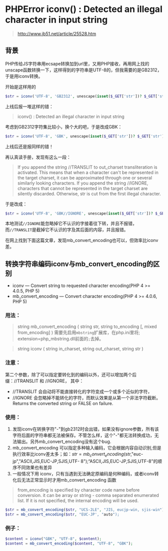 # PHPError iconv() : Detected an illegal character in input string

> http://www.jb51.net/article/25528.htm

## 背景
PHP传给JS字符串用ecsape转换加到url里，又用PHP接收，再用网上找的unscape函数转换一下，这样得到的字符串是UTF-8的，但我需要的是GB2312，于是用iconv转换。

开始是这样用的
```php
$str = iconv('UTF-8', 'GB2312', unescape(isset($_GET['str'])? $_GET['str']:''));
```
上线后报一堆这样的错：
> iconv() : Detected an illegal character in input string

考虑到GB2312字符集比较小，换个大的吧，于是改成GBK：
```php
$str = iconv('UTF-8', 'GBK', unescape(isset($_GET['str'])? $_GET['str']:''));
```
上线后还是报同样的错！

再认真读手册，发现有这么一段：
> If you append the string //TRANSLIT to out_charset transliteration is activated. This means that when a character can't be represented in the target charset, it can be approximated through one or several similarly looking characters. If you append the string //IGNORE, characters that cannot be represented in the target charset are silently discarded. Otherwise, str is cut from the first illegal character.

于是改成：
```php
$str = iconv('UTF-8', 'GBK//IGNORE', unescape(isset($_GET['str'])? $_GET['str']:''));
```
本地测试`//IGNORE`能忽略掉它不认识的字接着往下转，并且不报错，而`//TRANSLIT`是截掉它不认识的字及其后面的内容，并且报错。

在网上找到下面这篇文章，发现mb_convert_encoding也可以，但效率比iconv差。


## 转换字符串编码iconv与mb_convert_encoding的区别

- iconv — Convert string to requested character encoding(PHP 4 >= 4.0.5, PHP 5)
- mb_convert_encoding — Convert character encoding(PHP 4 >= 4.0.6, PHP 5)

### 用法：
> string mb_convert_encoding ( string str, string to_encoding [, mixed from_encoding] )
需要先启用`mbstring`扩展库，在php.ini里将; extension=php_mbstring.dll前面的`;`去掉。

> string iconv ( string in_charset, string out_charset, string str )

### 注意：
第二个参数，除了可以指定要转化到的编码以外，还可以增加两个后缀：//TRANSLIT 和 //IGNORE，
其中：
- //TRANSLIT 会自动将不能直接转化的字符变成一个或多个近似的字符，
- //IGNORE 会忽略掉不能转化的字符，而默认效果是从第一个非法字符截断。
Returns the converted string or FALSE on failure.

### 使用：
1. 发现iconv在转换字符"-"到gb2312时会出错，如果没有ignore参数，所有该字符后面的字符串都无法被保存。不管怎么样，这个"-"都无法转换成功，无法输出。另外mb_convert_encoding没有这个bug.
2. mb_convert_encoding 可以指定多种输入编码，它会根据内容自动识别,但是执行效率比iconv差太多；如：$str = mb_convert_encoding($str,"euc-jp","ASCII,JIS,EUC-JP,SJIS,UTF- 8");“ASCII,JIS,EUC-JP,SJIS,UTF-8”的顺序不同效果也有差异
3. 一般情况下用 iconv，只有当遇到无法确定原编码是何种编码，或者iconv转化后无法正常显示时才用mb_convert_encoding 函数

> from_encoding is specified by character code name before conversion. it can be array or string - comma separated enumerated list. If it is not specified, the internal encoding will be used.

```php
$str = mb_convert_encoding($str, "UCS-2LE", "JIS, eucjp-win, sjis-win");
$str = mb_convert_encoding($str, "EUC-JP', "auto");
```

### 例子：
```php
$content = iconv("GBK", "UTF-8", $content);
$content = mb_convert_encoding($content, "UTF-8", "GBK"); 
```
